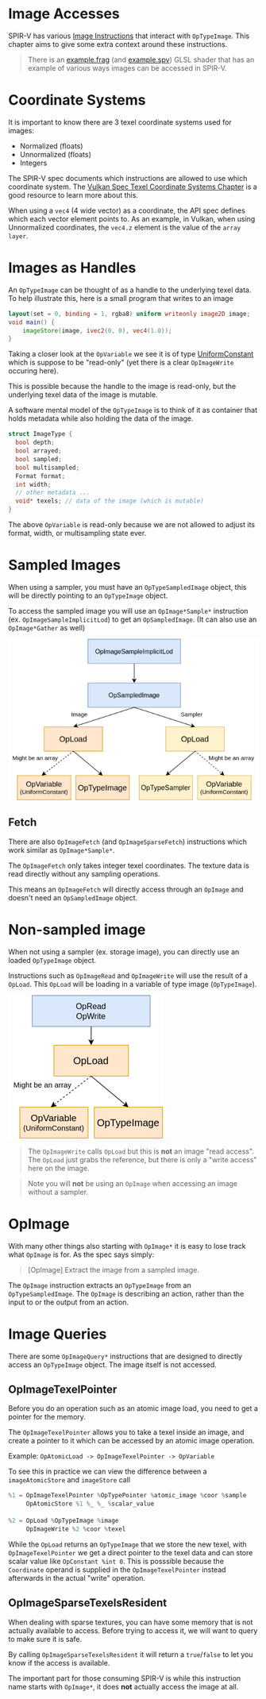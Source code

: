 # Image Accesses

SPIR-V has various [Image Instructions](https://registry.khronos.org/SPIR-V/specs/unified1/SPIRV.html#_image_instructions) that interact with `OpTypeImage`. This chapter aims to give some extra context around these instructions.

> There is an [example.frag](./examples/image_accesses/example.frag) (and [example.spv](./examples/image_accesses/example.spv)) GLSL shader that has an example of various ways images can be accessed in SPIR-V.

# Coordinate Systems

It is important to know there are 3 texel coordinate systems used for images:

- Normalized (floats)
- Unnormalized (floats)
- Integers

The SPIR-V spec documents which instructions are allowed to use which coordinate system.
The [Vulkan Spec Texel Coordinate Systems Chapter](https://registry.khronos.org/vulkan/specs/1.3-extensions/html/vkspec.html#textures-texel-coordinate-systems) is a good resource to learn more about this.

When using a `vec4` (4 wide vector) as a coordinate, the API spec defines which each vector element points to. As an example, in Vulkan, when using Unnormalized coordinates, the `vec4.z` element is the value of the `array layer`.

# Images as Handles

An `OpTypeImage` can be thought of as a handle to the underlying texel data. To help illustrate this, here is a small program that writes to an image

```glsl
layout(set = 0, binding = 1, rgba8) uniform writeonly image2D image;
void main() {
    imageStore(image, ivec2(0, 0), vec4(1.0));
}
```

Taking a closer look at the `OpVariable` we see it is of type [UniformConstant](../chapters/storage_class.md#uniformconstant) which is suppose to be "read-only" (yet there is a clear `OpImageWrite` occuring here).

This is possible because the handle to the image is read-only, but the underlying texel data of the image is mutable.

A software mental model of the `OpTypeImage` is to think of it as container that holds metadata while also holding the data of the image.

```c++
struct ImageType {
  bool depth;
  bool arrayed;
  bool sampled;
  bool multisampled;
  Format format;
  int width;
  // other metadata ...
  void* texels; // data of the image (which is mutable)
}
```

The above `OpVariable` is read-only because we are not allowed to adjust its format, width, or multisampling state ever.

# Sampled Images

When using a sampler, you must have an `OpTypeSampledImage` object, this will be directly pointing to an `OpTypeImage` object.

To access the sampled image you will use an `OpImage*Sample*` instruction (ex. `OpImageSampleImplicitLod`) to get an `OpSampledImage`. (It can also use an `OpImage*Gather` as well)

![image_access_sampled_image.png](../images/image_access_sampled_image.png)

## Fetch

There are also `OpImageFetch` (and `OpImageSparseFetch`) instructions which work similar as `OpImage*Sample*`.

The `OpImageFetch` only takes integer texel coordinates. The texture data is read directly without any sampling operations.

This means an `OpImageFetch` will directly access through an `OpImage` and doesn't need an `OpSampledImage` object.

# Non-sampled image

When not using a sampler (ex. storage image), you can directly use an loaded `OpTypeImage` object.

Instructions such as `OpImageRead` and `OpImageWrite` will use the result of a `OpLoad`.
This `OpLoad` will be loading in a variable of type image (`OpTypeImage`).

![image_access_storage_image.png](../images/image_access_storage_image.png)

> The `OpImageWrite` calls `OpLoad` but this is **not** an image "read access". The `OpLoad` just grabs the reference, but there is only a "write access" here on the image.

> Note you will **not** be using an `OpImage` when accessing an image without a sampler.

# OpImage

With many other things also starting with `OpImage*` it is easy to lose track what `OpImage` is for. As the spec says simply:

>  [OpImage] Extract the image from a sampled image.

The `OpImage` instruction extracts an `OpTypeImage` from an `OpTypeSampledImage`.
The `OpImage` is describing an action, rather than the input to or the output from an action.

# Image Queries

There are some `OpImageQuery*` instructions that are designed to directly access an `OpTypeImage` object. The image itself is not accessed.

## OpImageTexelPointer

Before you do an operation such as an atomic image load, you need to get a pointer for the memory.

The `OpImageTexelPointer` allows you to take a texel inside an image, and create a pointer to it which can be accessed by an atomic image operation.

Example: `OpAtomicLoad -> OpImageTexelPointer -> OpVariable`

To see this in practice we can view the difference between a `imageAtomicStore` and `imageStore` call

```swift
%1 = OpImageTexelPointer %OpTypePointer %atomic_image %coor %sample
     OpAtomicStore %1 %_ %_ %scalar_value

%2 = OpLoad %OpTypeImage %image
     OpImageWrite %2 %coor %texel
```

While the `OpLoad` returns an `OpTypeImage` that we store the new texel, with `OpImageTexelPointer` we get a direct pointer to the texel data and can store scalar value like `OpConstant %int 0`. This is posssible because the `Coordinate` operand is supplied in the `OpImageTexelPointer` instead afterwards in the actual "write" operation.

## OpImageSparseTexelsResident

When dealing with sparse textures, you can have some memory that is not actually available to access. Before trying to access it, we will want to query to make sure it is safe.

By calling `OpImageSparseTexelsResident` it will return a `true`/`false` to let you know if the access is available.

The important part for those consuming SPIR-V is while this instruction name starts with `OpImage*`, it does **not** actually access the image at all.
